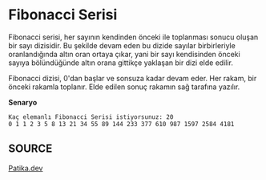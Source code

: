 # Fibonacci Serisi

Fibonacci serisi, her sayının kendinden önceki ile toplanması sonucu oluşan bir sayı dizisidir. Bu şekilde devam eden bu dizide sayılar birbirleriyle oranlandığında altın oran ortaya çıkar, yani bir sayı kendisinden önceki sayıya bölündüğünde altın orana gittikçe yaklaşan bir dizi elde edilir.

Fibonacci dizisi, 0'dan başlar ve sonsuza kadar devam eder. Her rakam, bir önceki rakamla toplanır. Elde edilen sonuç rakamın sağ tarafına yazılır.

**Senaryo**

```
Kaç elemanlı Fibonacci Serisi istiyorsunuz: 20
0 1 1 2 3 5 8 13 21 34 55 89 144 233 377 610 987 1597 2584 4181 

```

## SOURCE

[Patika.dev](https://www.patika.dev/tr)